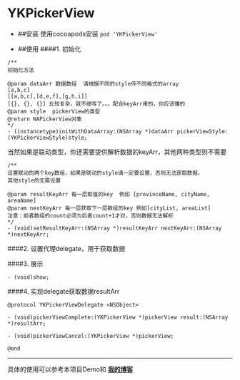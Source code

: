 # YKPickerView

- ##安装
使用cocoapods安装
`pod 'YKPickerView'`

- ##使用
####1. 初始化
```
/**
初始化方法

@param dataArr 数据数组  请根据不同的style传不同格式的array
[a,b,c]
[[a,b,c],[d,e,f],[g,h,i]]
[{}, {}, {}] 比较复杂，就不细写了。。。配合keyArr用的，你应该懂的
@param style  pickerView的类型
@return NAPickerView对象
*/
- (instancetype)initWithDataArray:(NSArray *)dataArr pickerViewStyle:(YKPickerViewStyle)style;
```

当然如果是联动类型，你还需要提供解析数据的keyArr，其他两种类型则不需要
```
/**
设置联动的两个key数组，如果是联动的style请一定要设置，否则无法获取数据。
其他style的无需设置

@param resultKeyArr 每一层取值的key  例如 [provinceName, cityName, areaName]
@param nextKeyArr 每一层获取下一层数组的key 例如[cityList, areaList]
注意：前者数组的count必须为后者count+1才对，否则数据无法解析
*/
- (void)setResultKeyArr:(NSArray *)resultKeyArr nextKeyArr:(NSArray *)nextKeyArr;
```

####2. 设置代理delegate，用于获取数据

####3. 展示
```
- (void)show;
```

####4. 实现delegate获取数据resultArr
```
@protocol YKPickerViewDelegate <NSObject>

- (void)pickerViewComplete:(YKPickerView *)pickerView result:(NSArray *)resultArr;

- (void)pickerViewCancel:(YKPickerView *)pickerView;

@end
```
------------------------
具体的使用可以参考本项目Demo和 [**我的博客**](http://www.jianshu.com/p/30db76f1303c)


